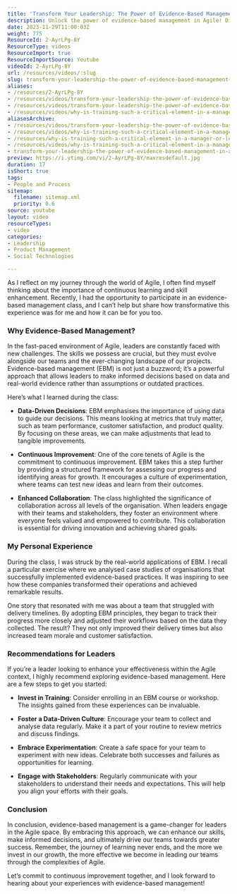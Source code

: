 ```yaml
---
title: 'Transform Your Leadership: The Power of Evidence-Based Management in Agile'
description: Unlock the power of evidence-based management in Agile! Discover how data-driven decisions and continuous improvement can transform your leadership journey.
date: 2023-11-29T11:00:03Z
weight: 775
ResourceId: 2-AyrLPg-8Y
ResourceType: videos
ResourceImport: true
ResourceImportSource: Youtube
videoId: 2-AyrLPg-8Y
url: /resources/videos/:slug
slug: transform-your-leadership-the-power-of-evidence-based-management-in-agile-2-AyrLPg-8Y
aliases:
- /resources/2-AyrLPg-8Y
- /resources/videos/transform-your-leadership-the-power-of-evidence-based-management-in-agile-2-AyrLPg-8Y
- /resources/videos/transform-your-leadership-the-power-of-evidence-based-management-in-agile
- /resources/videos/why-is-training-such-a-critical-element-in-a-manager-or-leader-journey
aliasesArchive:
- /resources/videos/transform-your-leadership-the-power-of-evidence-based-management-in-agile
- /resources/videos/why-is-training-such-a-critical-element-in-a-manager-or-leader-journey-
- /resources/why-is-training-such-a-critical-element-in-a-manager-or-leader-journey-
- /resources/videos/why-is-training-such-a-critical-element-in-a-manager-or-leader-journey
- transform-your-leadership-the-power-of-evidence-based-management-in-agile-2-AyrLPg-8Y
preview: https://i.ytimg.com/vi/2-AyrLPg-8Y/maxresdefault.jpg
duration: 17
isShort: true
tags:
- People and Process
sitemap:
  filename: sitemap.xml
  priority: 0.6
source: youtube
layout: video
resourceTypes:
- video
categories:
- Leadership
- Product Management
- Social Technologies

---
```

As I reflect on my journey through the world of Agile, I often find myself thinking about the importance of continuous learning and skill enhancement. Recently, I had the opportunity to participate in an evidence-based management class, and I can’t help but share how transformative this experience was for me and how it can be for you too.

### Why Evidence-Based Management?

In the fast-paced environment of Agile, leaders are constantly faced with new challenges. The skills we possess are crucial, but they must evolve alongside our teams and the ever-changing landscape of our projects. Evidence-based management (EBM) is not just a buzzword; it’s a powerful approach that allows leaders to make informed decisions based on data and real-world evidence rather than assumptions or outdated practices.

Here’s what I learned during the class:

- **Data-Driven Decisions**: EBM emphasises the importance of using data to guide our decisions. This means looking at metrics that truly matter, such as team performance, customer satisfaction, and product quality. By focusing on these areas, we can make adjustments that lead to tangible improvements.

- **Continuous Improvement**: One of the core tenets of Agile is the commitment to continuous improvement. EBM takes this a step further by providing a structured framework for assessing our progress and identifying areas for growth. It encourages a culture of experimentation, where teams can test new ideas and learn from their outcomes.

- **Enhanced Collaboration**: The class highlighted the significance of collaboration across all levels of the organisation. When leaders engage with their teams and stakeholders, they foster an environment where everyone feels valued and empowered to contribute. This collaboration is essential for driving innovation and achieving shared goals.

### My Personal Experience

During the class, I was struck by the real-world applications of EBM. I recall a particular exercise where we analysed case studies of organisations that successfully implemented evidence-based practices. It was inspiring to see how these companies transformed their operations and achieved remarkable results.

One story that resonated with me was about a team that struggled with delivery timelines. By adopting EBM principles, they began to track their progress more closely and adjusted their workflows based on the data they collected. The result? They not only improved their delivery times but also increased team morale and customer satisfaction.

### Recommendations for Leaders

If you’re a leader looking to enhance your effectiveness within the Agile context, I highly recommend exploring evidence-based management. Here are a few steps to get you started:

- **Invest in Training**: Consider enrolling in an EBM course or workshop. The insights gained from these experiences can be invaluable.

- **Foster a Data-Driven Culture**: Encourage your team to collect and analyse data regularly. Make it a part of your routine to review metrics and discuss findings.

- **Embrace Experimentation**: Create a safe space for your team to experiment with new ideas. Celebrate both successes and failures as opportunities for learning.

- **Engage with Stakeholders**: Regularly communicate with your stakeholders to understand their needs and expectations. This will help you align your efforts with their goals.

### Conclusion

In conclusion, evidence-based management is a game-changer for leaders in the Agile space. By embracing this approach, we can enhance our skills, make informed decisions, and ultimately drive our teams towards greater success. Remember, the journey of learning never ends, and the more we invest in our growth, the more effective we become in leading our teams through the complexities of Agile. 

Let’s commit to continuous improvement together, and I look forward to hearing about your experiences with evidence-based management!
